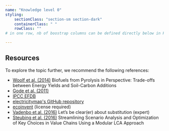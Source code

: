 ```yaml
---
name: "Knowledge level 0"
styling:
    sectionClass: "section-sm section-dark"
    containerClass: " "
    rowClass: ""
# in one row, nb of boostrap columns can be defined directly below in HTML

---
```


<div class="col-md-12 text-left">

## Resources
To explore the topic further, we recommend the following references:

* [Woolf et al. (2014)](https://pubs.acs.org/doi/10.1021/es500474q) Biofuels from Pyrolysis in Perspective: Trade-offs between Energy Yields and Soil-Carbon Additions
* [Gode et al. (2011)](https://energiforskmedia.blob.core.windows.net/media/17907/miljoefaktaboken-2011-vaermeforskrapport-1183.pdf) 
* [IPCC EFDB](http://www.ipcc-nggip.iges.or.jp/EFDB/main.php)
* [electricitymap's GitHub repository](https://github.com/electricityMap/electricitymap-contrib/blob/master/config/co2eq_parameters.json)
* [ecoinvent](https://ecoinvent.org/) (license required)
* [Vadenbo et al. (2016)](https://doi.org/10.1111/jiec.12519) Let’s be clear(er) about substitution (expert) 
* [Steubing et al. (2016)](https://doi.org/10.1007/s11367-015-1015-3) Streamlining Scenario Analysis and Optimization of Key Choices in Value Chains Using a Modular LCA Approach


</div>
